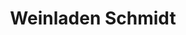 ---
title: "Weinladen Schmidt"
url: /berlin/weinladen-schmidt-schleiermacherstrasse/
shop: Getränke
---